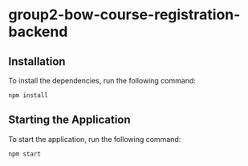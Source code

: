 # group2-bow-course-registration-backend

## Installation

To install the dependencies, run the following command:

```
npm install
```

## Starting the Application

To start the application, run the following command:

```
npm start
```
